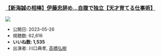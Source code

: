 ### [【新海誠の相棒】伊藤忠辞め…自腹で独立【天才育てる仕事術】](https://www.youtube.com/watch?v=nzybgmwUxeU)
[![](https://img.youtube.com/vi/nzybgmwUxeU/sddefault.jpg)](https://www.youtube.com/watch?v=nzybgmwUxeU)
-   公開日: 2023-05-26
-   視聴数: 62,616
-   **いいね数: 1,535**
-   出演者: 川口典孝, [高橋弘樹](/rehacq_fan/people/高橋弘樹 "wikilink")
